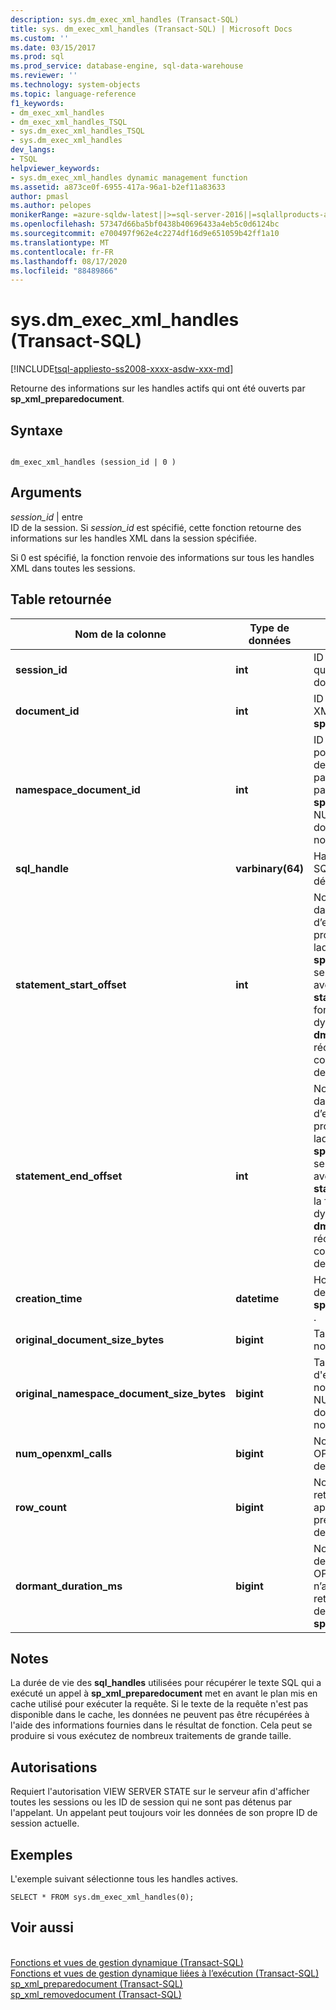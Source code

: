 ```yaml
---
description: sys.dm_exec_xml_handles (Transact-SQL)
title: sys. dm_exec_xml_handles (Transact-SQL) | Microsoft Docs
ms.custom: ''
ms.date: 03/15/2017
ms.prod: sql
ms.prod_service: database-engine, sql-data-warehouse
ms.reviewer: ''
ms.technology: system-objects
ms.topic: language-reference
f1_keywords:
- dm_exec_xml_handles
- dm_exec_xml_handles_TSQL
- sys.dm_exec_xml_handles_TSQL
- sys.dm_exec_xml_handles
dev_langs:
- TSQL
helpviewer_keywords:
- sys.dm_exec_xml_handles dynamic management function
ms.assetid: a873ce0f-6955-417a-96a1-b2ef11a83633
author: pmasl
ms.author: pelopes
monikerRange: =azure-sqldw-latest||>=sql-server-2016||=sqlallproducts-allversions||>=sql-server-linux-2017||=azuresqldb-mi-current
ms.openlocfilehash: 57347d66ba5bf0438b40696433a4eb5c0d6124bc
ms.sourcegitcommit: e700497f962e4c2274df16d9e651059b42ff1a10
ms.translationtype: MT
ms.contentlocale: fr-FR
ms.lasthandoff: 08/17/2020
ms.locfileid: "88489866"
---
```

# <a name="sysdm_exec_xml_handles-transact-sql"></a>sys.dm_exec_xml_handles (Transact-SQL)
[!INCLUDE[tsql-appliesto-ss2008-xxxx-asdw-xxx-md](../../includes/tsql-appliesto-ss2008-xxxx-asdw-xxx-md.md)]

  Retourne des informations sur les handles actifs qui ont été ouverts par **sp_xml_preparedocument**.  
  
## <a name="syntax"></a>Syntaxe  
  
```  
  
dm_exec_xml_handles (session_id | 0 )  
```  
  
## <a name="arguments"></a>Arguments  
 *session_id* | entre  
 ID de la session. Si *session_id* est spécifié, cette fonction retourne des informations sur les handles XML dans la session spécifiée.  
  
 Si 0 est spécifié, la fonction renvoie des informations sur tous les handles XML dans toutes les sessions.  
  
## <a name="table-returned"></a>Table retournée  
  
|Nom de la colonne|Type de données|Description|  
|-----------------|---------------|-----------------|  
|**session_id**|**int**|ID de session de la session qui détient ce handle de document XML.|  
|**document_id**|**int**|ID de handle de document XML retourné par **sp_xml_preparedocument**.|  
|**namespace_document_id**|**int**|ID de handle interne utilisé pour le document d’espace de noms associé qui a été passé comme troisième paramètre à **sp_xml_preparedocument**. NULL s'il n'y a pas de document d'espace de noms.|  
|**sql_handle**|**varbinary(64)**|Handle du texte du code SQL où le handle a été défini.|  
|**statement_start_offset**|**int**|Nombre de caractères dans le lot en cours d’exécution ou la procédure stockée à laquelle l’appel de **sp_xml_preparedocument** se produit. Peut être utilisé avec l' **sql_handle**, le **statement_end_offset**et la fonction de gestion dynamique **sys. dm_exec_sql_text** pour récupérer l’instruction en cours d’exécution pour la demande.|  
|**statement_end_offset**|**int**|Nombre de caractères dans le lot en cours d’exécution ou la procédure stockée à laquelle l’appel de **sp_xml_preparedocument** se produit. Peut être utilisé avec l' **sql_handle**, le **statement_start_offset**et la fonction de gestion dynamique **sys. dm_exec_sql_text** pour récupérer l’instruction en cours d’exécution pour la demande.|  
|**creation_time**|**datetime**|Horodateur lors de l’appel de **sp_xml_preparedocument** .|  
|**original_document_size_bytes**|**bigint**|Taille du document XML non analysé, en octets.|  
|**original_namespace_document_size_bytes**|**bigint**|Taille du document d'espace de noms XML non analysé, en octets. NULL s'il n'y a pas de document d'espace de noms.|  
|**num_openxml_calls**|**bigint**|Nombre d'appels OPENXML avec ce handle de document.|  
|**row_count**|**bigint**|Nombre de lignes retournées par tous les appels OPENXML précédents pour ce handle de document.|  
|**dormant_duration_ms**|**bigint**|Nombre de millisecondes depuis le dernier appel OPENXML. Si OPENXML n’a pas été appelé, retourne des millisecondes depuis l’appel de **sp_xml_preparedocumen**t.|  
  
## <a name="remarks"></a>Notes  
 La durée de vie des **sql_handles** utilisées pour récupérer le texte SQL qui a exécuté un appel à **sp_xml_preparedocument** met en avant le plan mis en cache utilisé pour exécuter la requête. Si le texte de la requête n'est pas disponible dans le cache, les données ne peuvent pas être récupérées à l'aide des informations fournies dans le résultat de fonction. Cela peut se produire si vous exécutez de nombreux traitements de grande taille.  
  
## <a name="permissions"></a>Autorisations  
 Requiert l'autorisation VIEW SERVER STATE sur le serveur afin d'afficher toutes les sessions ou les ID de session qui ne sont pas détenus par l'appelant. Un appelant peut toujours voir les données de son propre ID de session actuelle.      
  
## <a name="examples"></a>Exemples  
 L'exemple suivant sélectionne tous les handles actives.  
  
```  
SELECT * FROM sys.dm_exec_xml_handles(0);  
```  
  
## <a name="see-also"></a>Voir aussi  
 <br>[Fonctions et vues de gestion dynamique (Transact-SQL)](~/relational-databases/system-dynamic-management-views/system-dynamic-management-views.md)
 <br>[Fonctions et vues de gestion dynamique liées à l’exécution (Transact-SQL)](../../relational-databases/system-dynamic-management-views/execution-related-dynamic-management-views-and-functions-transact-sql.md)
 <br>[sp_xml_preparedocument (Transact-SQL)](../system-stored-procedures/sp-xml-preparedocument-transact-sql.md)
 <br>[sp_xml_removedocument (Transact-SQL)](../system-stored-procedures/sp-xml-removedocument-transact-sql.md)


 
  
  
